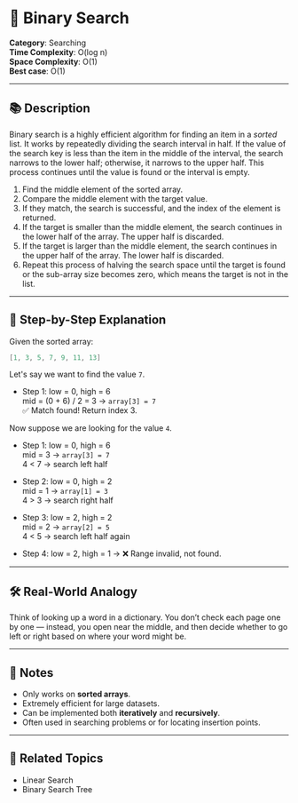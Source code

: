﻿# 🎯 Binary Search

**Category**: Searching  
**Time Complexity**: O(log n)  
**Space Complexity**: O(1)  
**Best case**: O(1)

---

## 📚 Description

Binary search is a highly efficient algorithm for finding an item in a *sorted* list. It works by repeatedly dividing the search interval in half. If the value of the search key is less than the item in the middle of the interval, the search narrows to the lower half; otherwise, it narrows to the upper half. This process continues until the value is found or the interval is empty.

1. Find the middle element of the sorted array.
2. Compare the middle element with the target value.
3. If they match, the search is successful, and the index of the element is returned.
4. If the target is smaller than the middle element, the search continues in the lower half of the array. The upper half is discarded.
5. If the target is larger than the middle element, the search continues in the upper half of the array. The lower half is discarded.
6. Repeat this process of halving the search space until the target is found or the sub-array size becomes zero, which means the target is not in the list.

---

## 🔁 Step-by-Step Explanation

Given the sorted array:

```csharp
[1, 3, 5, 7, 9, 11, 13]
```

Let's say we want to find the value `7`.

- Step 1: low = 0, high = 6  
  mid = (0 + 6) / 2 = 3 → `array[3] = 7`  
  ✅ Match found! Return index 3.

Now suppose we are looking for the value `4`.

- Step 1: low = 0, high = 6  
  mid = 3 → `array[3] = 7`  
  4 < 7 → search left half

- Step 2: low = 0, high = 2  
  mid = 1 → `array[1] = 3`  
  4 > 3 → search right half

- Step 3: low = 2, high = 2  
  mid = 2 → `array[2] = 5`  
  4 < 5 → search left half again

- Step 4: low = 2, high = 1 → ❌ Range invalid, not found.

---

## 🛠 Real-World Analogy

Think of looking up a word in a dictionary. You don’t check each page one by one — instead, you open near the middle, and then decide whether to go left or right based on where your word might be.

---

## 📌 Notes

- Only works on **sorted arrays**.
- Extremely efficient for large datasets.
- Can be implemented both **iteratively** and **recursively**.
- Often used in searching problems or for locating insertion points.

---

## 🔗 Related Topics

- Linear Search  
- Binary Search Tree  
